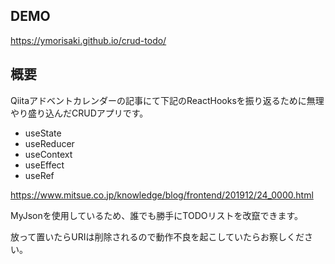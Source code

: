 ## DEMO

https://ymorisaki.github.io/crud-todo/

## 概要

Qiitaアドベントカレンダーの記事にて下記のReactHooksを振り返るために無理やり盛り込んだCRUDアプリです。

* useState
* useReducer
* useContext
* useEffect
* useRef

https://www.mitsue.co.jp/knowledge/blog/frontend/201912/24_0000.html

MyJsonを使用しているため、誰でも勝手にTODOリストを改竄できます。

放って置いたらURIは削除されるので動作不良を起こしていたらお察しください。
